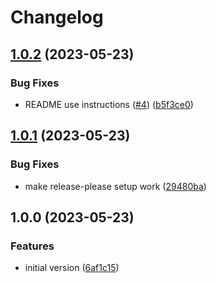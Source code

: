 # Changelog

## [1.0.2](https://github.com/voxpelli/validate-conventional-commit/compare/v1.0.1...v1.0.2) (2023-05-23)


### Bug Fixes

* README use instructions ([#4](https://github.com/voxpelli/validate-conventional-commit/issues/4)) ([b5f3ce0](https://github.com/voxpelli/validate-conventional-commit/commit/b5f3ce0169c20d2a1ccce07eb33cfbeeb27ea32b))

## [1.0.1](https://github.com/voxpelli/validate-conventional-commit/compare/v1.0.0...v1.0.1) (2023-05-23)


### Bug Fixes

* make release-please setup work ([29480ba](https://github.com/voxpelli/validate-conventional-commit/commit/29480ba7fda5859dc0840b9cb5968a410177ea78))

## 1.0.0 (2023-05-23)


### Features

* initial version ([6af1c15](https://github.com/voxpelli/validate-conventional-commit/commit/6af1c15ffaeb86a8d8a0cb01d32331bc902bb166))
